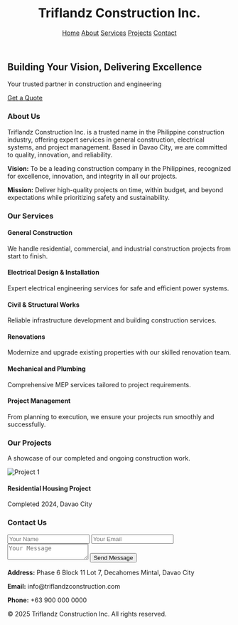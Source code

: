 <!DOCTYPE html>
<html lang="en">
<head>
  <meta charset="UTF-8" />
  <meta name="viewport" content="width=device-width, initial-scale=1.0" />
  <title>Triflandz Construction Inc.</title>
  <link href="https://cdn.jsdelivr.net/npm/tailwindcss@2.2.19/dist/tailwind.min.css" rel="stylesheet">
</head>
<body class="bg-gray-50 text-gray-800">
  <!-- Header -->
  <header class="bg-white shadow p-4">
    <div class="container mx-auto flex justify-between items-center">
      <h1 class="text-xl font-bold">Triflandz Construction Inc.</h1>
      <nav class="space-x-4">
        <a href="#home" class="hover:text-blue-600">Home</a>
        <a href="#about" class="hover:text-blue-600">About</a>
        <a href="#services" class="hover:text-blue-600">Services</a>
        <a href="#projects" class="hover:text-blue-600">Projects</a>
        <a href="#contact" class="hover:text-blue-600">Contact</a>
      </nav>
    </div>
  </header>

  <!-- Hero -->
  <section id="home" class="bg-blue-600 text-white text-center py-20">
    <h2 class="text-4xl font-bold mb-4">Building Your Vision, Delivering Excellence</h2>
    <p class="text-lg">Your trusted partner in construction and engineering</p>
    <a href="#contact" class="mt-6 inline-block bg-white text-blue-600 px-6 py-2 rounded-full font-semibold">Get a Quote</a>
  </section>

  <!-- About Us -->
  <section id="about" class="py-16 px-6 bg-white">
    <div class="container mx-auto max-w-4xl">
      <h3 class="text-3xl font-bold mb-4">About Us</h3>
      <p class="mb-4">Triflandz Construction Inc. is a trusted name in the Philippine construction industry, offering expert services in general construction, electrical systems, and project management. Based in Davao City, we are committed to quality, innovation, and reliability.</p>
      <p><strong>Vision:</strong> To be a leading construction company in the Philippines, recognized for excellence, innovation, and integrity in all our projects.</p>
      <p><strong>Mission:</strong> Deliver high-quality projects on time, within budget, and beyond expectations while prioritizing safety and sustainability.</p>
    </div>
  </section>

  <!-- Services -->
  <section id="services" class="py-16 px-6 bg-gray-100">
    <div class="container mx-auto max-w-5xl">
      <h3 class="text-3xl font-bold mb-6 text-center">Our Services</h3>
      <div class="grid grid-cols-1 md:grid-cols-2 lg:grid-cols-3 gap-6">
        <div class="p-6 bg-white rounded shadow">
          <h4 class="font-semibold text-lg mb-2">General Construction</h4>
          <p>We handle residential, commercial, and industrial construction projects from start to finish.</p>
        </div>
        <div class="p-6 bg-white rounded shadow">
          <h4 class="font-semibold text-lg mb-2">Electrical Design & Installation</h4>
          <p>Expert electrical engineering services for safe and efficient power systems.</p>
        </div>
        <div class="p-6 bg-white rounded shadow">
          <h4 class="font-semibold text-lg mb-2">Civil & Structural Works</h4>
          <p>Reliable infrastructure development and building construction services.</p>
        </div>
        <div class="p-6 bg-white rounded shadow">
          <h4 class="font-semibold text-lg mb-2">Renovations</h4>
          <p>Modernize and upgrade existing properties with our skilled renovation team.</p>
        </div>
        <div class="p-6 bg-white rounded shadow">
          <h4 class="font-semibold text-lg mb-2">Mechanical and Plumbing</h4>
          <p>Comprehensive MEP services tailored to project requirements.</p>
        </div>
        <div class="p-6 bg-white rounded shadow">
          <h4 class="font-semibold text-lg mb-2">Project Management</h4>
          <p>From planning to execution, we ensure your projects run smoothly and successfully.</p>
        </div>
      </div>
    </div>
  </section>

  <!-- Projects -->
  <section id="projects" class="py-16 px-6">
    <div class="container mx-auto max-w-5xl">
      <h3 class="text-3xl font-bold mb-6 text-center">Our Projects</h3>
      <p class="text-center mb-8">A showcase of our completed and ongoing construction work.</p>
      <div class="grid grid-cols-1 md:grid-cols-2 lg:grid-cols-3 gap-6">
        <!-- Example project -->
        <div class="bg-white rounded shadow p-4">
          <img src="https://via.placeholder.com/400x200" alt="Project 1" class="mb-4 rounded">
          <h4 class="font-semibold">Residential Housing Project</h4>
          <p class="text-sm text-gray-600">Completed 2024, Davao City</p>
        </div>
        <!-- Add more projects similarly -->
      </div>
    </div>
  </section>

  <!-- Contact -->
  <section id="contact" class="py-16 px-6 bg-gray-100">
    <div class="container mx-auto max-w-3xl">
      <h3 class="text-3xl font-bold mb-6 text-center">Contact Us</h3>
      <form class="bg-white p-6 rounded shadow space-y-4">
        <input type="text" placeholder="Your Name" class="w-full border p-2 rounded" required>
        <input type="email" placeholder="Your Email" class="w-full border p-2 rounded" required>
        <textarea placeholder="Your Message" class="w-full border p-2 rounded h-32" required></textarea>
        <button type="submit" class="bg-blue-600 text-white px-4 py-2 rounded">Send Message</button>
      </form>
      <div class="mt-8 text-center">
        <p><strong>Address:</strong> Phase 6 Block 11 Lot 7, Decahomes Mintal, Davao City</p>
        <p><strong>Email:</strong> info@triflandzconstruction.com</p>
        <p><strong>Phone:</strong> +63 900 000 0000</p>
      </div>
    </div>
  </section>

  <!-- Footer -->
  <footer class="bg-white text-center p-4 shadow-inner mt-10">
    <p class="text-sm">&copy; 2025 Triflandz Construction Inc. All rights reserved.</p>
  </footer>
</body>
</html>

